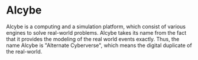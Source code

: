 # Alcybe
Alcybe is a computing and a simulation platform, which consist of various engines to solve real-world problems. Alcybe takes its name from the fact that it provides the modeling of the real world events exactly. Thus, the name Alcybe is "Alternate Cyberverse", which means the digital duplicate of the real-world.
